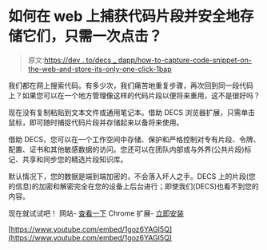 # 如何在 web 上捕获代码片段并安全地存储它们，只需一次点击？

> 原文:[https://dev . to/decs _ dapp/how-to-capture-code-snippet-on-the-web-and-store-its-only-one-click-1bap](https://dev.to/decs_dapp/how-to-capture-code-snippets-on-the-web-and-store-them-securely-with-just-one-click-1bap)

我们都在网上搜索代码。有多少次，我们痛苦地重复步骤，再次回到同一段代码上？如果您可以在一个地方管理像这样的代码片段以便将来重用，这不是很好吗？

现在没有复制粘贴到文本文件或通用笔记本。借助 DECS 浏览器扩展，只需单击鼠标，即可随时捕捉代码片段并存储起来以备将来使用。

借助 DECS，您可以在一个工作空间中存储、保护和严格控制对专有片段、令牌、配置、证书和其他敏感数据的访问。您还可以在团队内部或与外界(公共片段)标记、共享和同步您的精选片段知识库。

默认情况下，您的数据是端到端加密的，不会落入坏人之手。DECS 上的片段(您的信息)的加密和解密完全在您的设备上后台进行；即使我们(DECS)也看不到您的内容。

现在就试试吧！
网站- [查看一下](https://app.decs.xyz)
Chrome 扩展- [立即安装](https://chrome.google.com/webstore/detail/decs-code-snippets%20-%20manage/mkclebnkdjjpamialfgieminnkdepbcl)

[https://www.youtube.com/embed/1goz6YAGI5Q](https://www.youtube.com/embed/1goz6YAGI5Q)